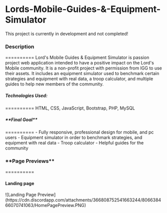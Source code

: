 # Lords-Mobile-Guides-&-Equipment-Simulator
This project is currently in development and not completed!

<h3>Description</h3>
==========
Lord's Mobile Guides & Equipment Simulator is passion project web application intended to have a positive impact on the Lord's Mobile community. It is a non-profit project with permission from IGG to use their assets. It includes an equipment simulator used to benchmark certain strategies and equipment with real data, a troop calculator, and multiple guides to help new members of the community.

<h5>Technologies Used:</h5>
==========
HTML, CSS, JavaScript, Bootstrap, PHP, MySQL

<h5>**Final Goal**</h5>
==========
- Fully responsive, professional design for mobile, and pc users
- Equipment simulator in order to benchmark strategies, and equipment with real data
- Troop calculator
- Helpful guides for the community

<h3>**Page Previews**</h3>
==========
<h4>Landing page</h4>
![Landing Page Preview](https://cdn.discordapp.com/attachments/366808752541663244/806638466070741063/HomePagePreview.PNG)
